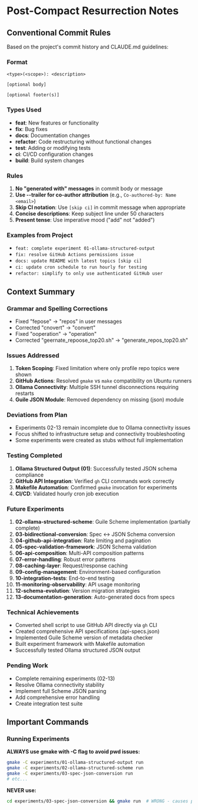 # Post-Compact Resurrection Notes

## Conventional Commit Rules

Based on the project's commit history and CLAUDE.md guidelines:

### Format
```
<type>(<scope>): <description>

[optional body]

[optional footer(s)]
```

### Types Used
- **feat**: New features or functionality
- **fix**: Bug fixes
- **docs**: Documentation changes
- **refactor**: Code restructuring without functional changes
- **test**: Adding or modifying tests
- **ci**: CI/CD configuration changes
- **build**: Build system changes

### Rules
1. **No "generated with" messages** in commit body or message
2. **Use --trailer for co-author attribution** (e.g., `Co-authored-by: Name <email>`)
3. **Skip CI notation**: Use `[skip ci]` in commit message when appropriate
4. **Concise descriptions**: Keep subject line under 50 characters
5. **Present tense**: Use imperative mood ("add" not "added")

### Examples from Project
- `feat: complete experiment 01-ollama-structured-output`
- `fix: resolve GitHub Actions permissions issue`
- `docs: update README with latest topics [skip ci]`
- `ci: update cron schedule to run hourly for testing`
- `refactor: simplify to only use authenticated GitHub user`

## Context Summary

### Grammar and Spelling Corrections
- Fixed "fepose" → "repos" in user messages
- Corrected "cnovert" → "convert"
- Fixed "ooperation" → "operation"
- Corrected "geernate_repoose_top20.sh" → "generate_repos_top20.sh"

### Issues Addressed
1. **Token Scoping**: Fixed limitation where only profile repo topics were shown
2. **GitHub Actions**: Resolved `gmake` vs `make` compatibility on Ubuntu runners
3. **Ollama Connectivity**: Multiple SSH tunnel disconnections requiring restarts
4. **Guile JSON Module**: Removed dependency on missing (json) module

### Deviations from Plan
- Experiments 02-13 remain incomplete due to Ollama connectivity issues
- Focus shifted to infrastructure setup and connectivity troubleshooting
- Some experiments were created as stubs without full implementation

### Testing Completed
1. **Ollama Structured Output (01)**: Successfully tested JSON schema compliance
2. **GitHub API Integration**: Verified `gh` CLI commands work correctly
3. **Makefile Automation**: Confirmed `gmake` invocation for experiments
4. **CI/CD**: Validated hourly cron job execution

### Future Experiments
1. **02-ollama-structured-scheme**: Guile Scheme implementation (partially complete)
2. **03-bidirectional-conversion**: Spec ↔ JSON Schema conversion
3. **04-github-api-integration**: Rate limiting and pagination
4. **05-spec-validation-framework**: JSON Schema validation
5. **06-api-composition**: Multi-API composition patterns
6. **07-error-handling**: Robust error patterns
7. **08-caching-layer**: Request/response caching
8. **09-config-management**: Environment-based configuration
9. **10-integration-tests**: End-to-end testing
10. **11-monitoring-observability**: API usage monitoring
11. **12-schema-evolution**: Version migration strategies
12. **13-documentation-generation**: Auto-generated docs from specs

### Technical Achievements
- Converted shell script to use GitHub API directly via `gh` CLI
- Created comprehensive API specifications (api-specs.json)
- Implemented Guile Scheme version of metadata checker
- Built experiment framework with Makefile automation
- Successfully tested Ollama structured JSON output

### Pending Work
- Complete remaining experiments (02-13)
- Resolve Ollama connectivity stability
- Implement full Scheme JSON parsing
- Add comprehensive error handling
- Create integration test suite

## Important Commands

### Running Experiments
**ALWAYS use gmake with -C flag to avoid pwd issues:**
```bash
gmake -C experiments/01-ollama-structured-output run
gmake -C experiments/02-ollama-structured-scheme run
gmake -C experiments/03-spec-json-conversion run
# etc...
```

**NEVER use:**
```bash
cd experiments/03-spec-json-conversion && gmake run  # WRONG - causes pwd issues
```